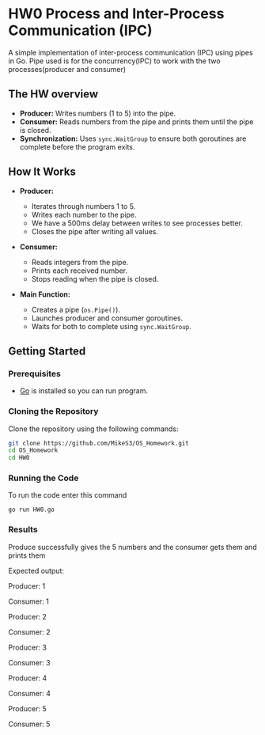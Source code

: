 # HW0 Process and Inter-Process Communication (IPC)

A simple implementation of inter-process communication (IPC) using pipes in Go. Pipe used is for the concurrency(IPC) to work with the two processes(producer and consumer)

## The HW overview

- **Producer:** Writes numbers (1 to 5) into the pipe.
- **Consumer:** Reads numbers from the pipe and prints them until the pipe is closed.
- **Synchronization:** Uses `sync.WaitGroup` to ensure both goroutines are complete before the program exits.

## How It Works

- **Producer:**
  - Iterates through numbers 1 to 5.
  - Writes each number to the pipe.
  - We have a 500ms delay between writes to see processes better.
  - Closes the pipe after writing all values.
  
- **Consumer:**
  - Reads integers from the pipe.
  - Prints each received number.
  - Stops reading when the pipe is closed.

- **Main Function:**
  - Creates a pipe (`os.Pipe()`).
  - Launches producer and consumer goroutines.
  - Waits for both to complete using `sync.WaitGroup`.

## Getting Started

### Prerequisites

- [Go](https://golang.org/dl/) is installed so you can run program.

### Cloning the Repository

Clone the repository using the following commands:

```bash
git clone https://github.com/MikeS3/OS_Homework.git
cd OS_Homework
cd HW0
```
### Running the Code

To run the code enter this command

```
go run HW0.go
```
### Results 
Produce successfully gives the 5 numbers and the consumer gets them and prints them

Expected output:

Producer: 1

Consumer: 1

Producer: 2

Consumer: 2

Producer: 3

Consumer: 3

Producer: 4

Consumer: 4

Producer: 5

Consumer: 5


